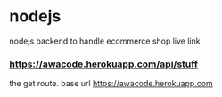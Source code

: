 # nodejs
nodejs backend to handle ecommerce shop
live link 
### https://awacode.herokuapp.com/api/stuff
the get route.
base url https://awacode.herokuapp.com
